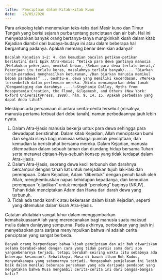 ```yaml
---
title:  Penciptaan dalam Kitab-kitab Kuno
date:   25/05/2020
---
```


Para arkeolog telah menemukan teks-teks dari Mesir kuno dan Timur Tengah yang berisi sejarah purba tentang penciptaan dan air bah. Hal ini menyebabkan banyak orang bertanya-tanya mungkinkah kisah dalam kitab Kejadian diambil dari budaya-budaya ini atau dalam beberapa hal bergantung padanya. Apakah memang benar demikian adanya? 

`Bacalah Kejadian 1–2: 4, dan kemudian bacalah petikan-petikan berikutini dari Epik Atra-Hasis: “Ketika para dewa gantinya manusia /Melakukan pekerjaan, memikul beban, /Beban para dewa terlalu berat,/ Pekerjaan itu terlalu keras, masalahnya terlalu banyak/.... “Biarkan rahim-paradewi menghasilkan keturunan, /Dan biarkan manusia memikul beban paradewa!” ... Geshtu-e, dewa yang memiliki kecerdasan, /Mereka tersembelih dalam pertemuan mereka. /Nintu mencampurkan debu tanah /Dengandaging dan darahnya ...."–Stephanie Dalley, Myths from Mesopotamia:Creation, the Flood, Gilgamesh, and Others (New York: Oxford UniversityPress, 1989), hlm. 9, 14, 15. Apakah perbedaan yang dapat Anda lihat?` 

Meskipun ada persamaan di antara cerita-cerita tersebut (misalnya, manusia pertama terbuat dari debu tanah), namun perbedaannya jauh lebih nyata.

1. Dalam Atra-Ḫasis manusia bekerja untuk para dewa sehingga para dewadapat beristirahat. Dalam kitab Kejadian, Allah menciptakan bumi dan segala isinya bagi manusia sebagai puncak penciptaan, dan kemudian Ia beristirahat bersama mereka. Dalam Kejadian, manusia ditempatkan dalam sebuah taman dan diundang hidup bersama Tuhan serta merawat ciptaan-Nya–sebuah konsep yang tidak terdapat dalam Atra-Ḫasis. 
2. Dalam Atra-Ḫasis, seorang dewa kecil terbunuh dan darahnya bercampur dengan tanah liat untuk menjadikan tujuh laki-laki dan perempuan. Dalam Kejadian, Adam “dibentuk” dengan penuh kasih oleh Allah, menghembuskan napas kehidupan kepadanya, dan kemudian perempuan “dijadikan” untuk menjadi “penolong” baginya (NKJV). Tuhan tidak menciptakan Adam dan Hawa dari darah dewa yang terbunuh.
3. Tidak ada tanda konflik atau kekerasan dalam kisah Kejadian, seperti yang ditemukan dalam kisah Atra-Ḫasis. 

Catatan alkitabiah sangat luhur dalam menggambarkan kemahakuasaanAllah yang merencanakan bagi manusia suatu maksud mulia dalam duniayang sempurna. Pada akhirnya, perbedaan yang jauh ini menyebabkan para sarjana menyimpulkan bahwa ini adalah cerita penciptaan yang sangat berbeda. 

`Banyak orang berpendapat bahwa kisah penciptaan dan air bah diwariskan selama berabad-abad dengan cara yang tidak persis sama dari apa yangsebenarnya terjadi, tetapi berubah seiring waktu (itu sebabnya ada beberapa kesamaan). Sebaliknya, Musa di bawah ilham Roh Kudus, menyatakanapa yang sebenarnya terjadi. Mengapakah penjelasan ini lebih baik dalam menilai beberapa persamaan yang ada daripada pendapat yang mengatakan bahwa Musa mengambil cerita-cerita ini dari bangsa-bangsa kafir?`